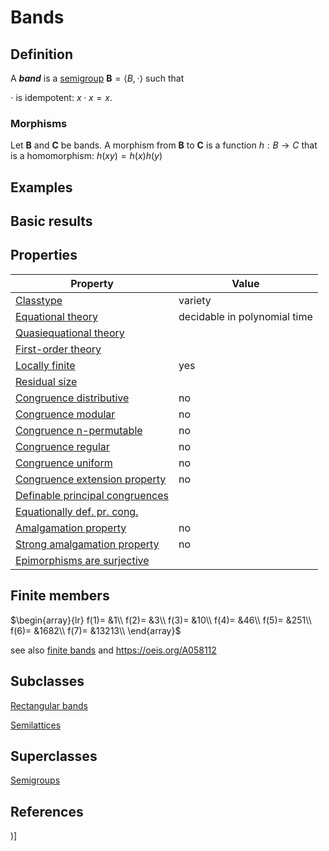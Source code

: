 # Bands

## Definition
A ***band*** is a [semigroup](semigroups.md) $\mathbf{B}=\langle B,\cdot
\rangle$ such that

$\cdot$ is idempotent:  $x\cdot x=x$.

### Morphisms
Let $\mathbf{B}$ and $\mathbf{C}$ be bands. A morphism from $\mathbf{B}$
to $\mathbf{C}$ is a function $h:B\to C$ that is a homomorphism: 
$h(xy)=h(x)h(y)$

## Examples


## Basic results


## Properties


|Property|Value|
|---|---|
|[Classtype](classtype.md)  |variety |
|[Equational theory](equational_theory.md)  |decidable in polynomial time |
|[Quasiequational theory](quasiequational_theory.md)  | |
|[First-order theory](first-order_theory.md)  | |
|[Locally finite](locally_finite.md)  |yes |
|[Residual size](residual_size.md)  | |
|[Congruence distributive](congruence_distributive.md)  |no |
|[Congruence modular](congruence_modular.md)  |no |
|[Congruence n-permutable](congruence_n-permutable.md)  |no |
|[Congruence regular](congruence_regular.md)  |no |
|[Congruence uniform](congruence_uniform.md)  |no |
|[Congruence extension property](congruence_extension_property.md)  |no |
|[Definable principal congruences](definable_principal_congruences.md)  | |
|[Equationally def. pr. cong.](equationally_def._pr._cong..md)  | |
|[Amalgamation property](amalgamation_property.md)  |no |
|[Strong amalgamation property](strong_amalgamation_property.md)  |no |
|[Epimorphisms are surjective](epimorphisms_are_surjective.md)  | |
## Finite members

$\begin{array}{lr}
f(1)= &1\\
f(2)= &3\\
f(3)= &10\\
f(4)= &46\\
f(5)= &251\\
f(6)= &1682\\
f(7)= &13213\\
\end{array}$

see also [finite bands](finite_bands.md) and https://oeis.org/A058112


## Subclasses
[Rectangular bands](rectangular_bands.md) 

[Semilattices](semilattices.md) 

## Superclasses
[Semigroups](semigroups.md) 


## References


)]